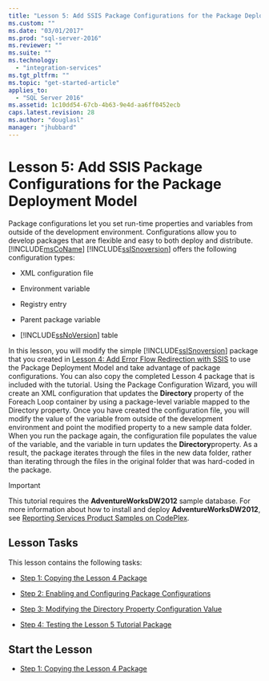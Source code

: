 ```yaml
---
title: "Lesson 5: Add SSIS Package Configurations for the Package Deployment Model | Microsoft Docs"
ms.custom: ""
ms.date: "03/01/2017"
ms.prod: "sql-server-2016"
ms.reviewer: ""
ms.suite: ""
ms.technology: 
  - "integration-services"
ms.tgt_pltfrm: ""
ms.topic: "get-started-article"
applies_to: 
  - "SQL Server 2016"
ms.assetid: 1c10dd54-67cb-4b63-9e4d-aa6ff0452ecb
caps.latest.revision: 28
ms.author: "douglasl"
manager: "jhubbard"
---
```

# Lesson 5: Add SSIS Package Configurations for the Package Deployment Model
Package configurations let you set run-time properties and variables from outside of the development environment. Configurations allow you to develop packages that are flexible and easy to both deploy and distribute. [!INCLUDE[msCoName](../../advanced-analytics/r-services/tutorials/includes/msconame-md.md)] [!INCLUDE[ssISnoversion](../../advanced-analytics/r-services/includes/ssisnoversion-md.md)] offers the following configuration types:  
  
-   XML configuration file  
  
-   Environment variable  
  
-   Registry entry  
  
-   Parent package variable  
  
-   [!INCLUDE[ssNoVersion](../../advanced-analytics/r-services/includes/ssnoversion-md.md)] table  
  
In this lesson, you will modify the simple [!INCLUDE[ssISnoversion](../../advanced-analytics/r-services/includes/ssisnoversion-md.md)] package that you created in [Lesson 4: Add Error Flow Redirection with SSIS](../../integration-services/tutorials/lesson-4-add-error-flow-redirection-with-ssis.md) to use the Package Deployment Model and take advantage of package configurations. You can also copy the completed Lesson 4 package that is included with the tutorial. Using the Package Configuration Wizard, you will create an XML configuration that updates the **Directory** property of the Foreach Loop container by using a package-level variable mapped to the Directory property. Once you have created the configuration file, you will modify the value of the variable from outside of the development environment and point the modified property to a new sample data folder. When you run the package again, the configuration file populates the value of the variable, and the variable in turn updates the **Directory**property. As a result, the package iterates through the files in the new data folder, rather than iterating through the files in the original folder that was hard-coded in the package.  
  
> [!IMPORTANT]  
> This tutorial requires the **AdventureWorksDW2012** sample database. For more information about how to install and deploy **AdventureWorksDW2012**, see [Reporting Services Product Samples on CodePlex](http://go.microsoft.com/fwlink/p/?LinkID=526910).  
  
## Lesson Tasks  
This lesson contains the following tasks:  
  
-   [Step 1: Copying the Lesson 4 Package](../Topic/Step%201:%20Copying%20the%20Lesson%204%20Package.md)  
  
-   [Step 2: Enabling and Configuring Package Configurations](../Topic/Step%202:%20Enabling%20and%20Configuring%20Package%20Configurations.md)  
  
-   [Step 3: Modifying the Directory Property Configuration Value](../Topic/Step%203:%20Modifying%20the%20Directory%20Property%20Configuration%20Value.md)  
  
-   [Step 4: Testing the Lesson 5 Tutorial Package](../Topic/Step%204:%20Testing%20the%20Lesson%205%20Tutorial%20Package.md)  
  
## Start the Lesson  
  
-   [Step 1: Copying the Lesson 4 Package](../Topic/Step%201:%20Copying%20the%20Lesson%204%20Package.md)  
  
  
  
